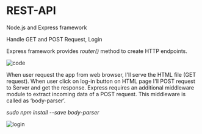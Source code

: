 # REST-API
Node.js and Express framework

Handle GET and POST Request, Login

Express framework provides *router()* method to create HTTP endpoints.

 
![code](https://user-images.githubusercontent.com/6881169/98713476-f604d100-2387-11eb-8866-50afdc4e05dd.png)


When user request the app from web browser, I'll serve the HTML file (GET request).
When user click on log-in button on HTML page I'll  POST request to Server and get the response.
Express requires an additional middleware module to extract incoming data of a POST request. This middleware is called as ‘body-parser’. 


*sudo npm install --save body-parser*


![login](https://user-images.githubusercontent.com/6881169/98708535-91df0e80-2381-11eb-83a0-af5b237df362.png)

